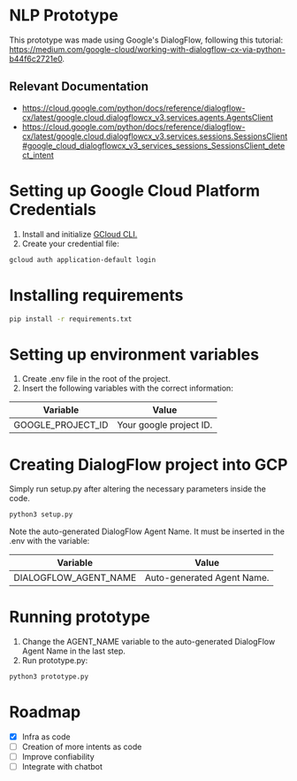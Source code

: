 # NLP Prototype

This prototype was made using Google's DialogFlow, following this tutorial: https://medium.com/google-cloud/working-with-dialogflow-cx-via-python-b44f6c2721e0.

## Relevant Documentation
- https://cloud.google.com/python/docs/reference/dialogflow-cx/latest/google.cloud.dialogflowcx_v3.services.agents.AgentsClient
- https://cloud.google.com/python/docs/reference/dialogflow-cx/latest/google.cloud.dialogflowcx_v3.services.sessions.SessionsClient#google_cloud_dialogflowcx_v3_services_sessions_SessionsClient_detect_intent

# Setting up Google Cloud Platform Credentials
1. Install and initialize [GCloud CLI.](https://cloud.google.com/sdk/docs/install)
2. Create your credential file:
```sh
gcloud auth application-default login
```

# Installing requirements
```sh
pip install -r requirements.txt
```

# Setting up environment variables
1. Create .env file in the root of the project.
2. Insert the following variables with the correct information:

| Variable          | Value                     |
|-------------------|---------------------------|
| GOOGLE_PROJECT_ID | Your google project ID.   |

# Creating DialogFlow project into GCP
Simply run setup.py after altering the necessary parameters inside the code.
```sh
python3 setup.py
```
Note the auto-generated DialogFlow Agent Name. It must be inserted in the .env with the variable:

| Variable              | Value                      |
|-----------------------|----------------------------|
| DIALOGFLOW_AGENT_NAME | Auto-generated Agent Name. |

# Running prototype
1. Change the AGENT_NAME variable to the auto-generated DialogFlow Agent Name in the last step.
2. Run prototype.py:
```sh
python3 prototype.py
```

# Roadmap
- [x] Infra as code
- [ ] Creation of more intents as code
- [ ] Improve confiability
- [ ] Integrate with chatbot
